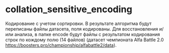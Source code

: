 # collation_sensitive_encoding
Кодирование с учетом сортировки.
В результате алгоритма будут переписаны файлы датасета, поля кодированы. Для восстановления и/или анализа, в папке encode будут файлы с результатом кодирования строк по кождому полю (14 файлов)
(датасет чемпионата Alfa Battle 2.0 https://boosters.pro/championship/alfabattle2/data).
